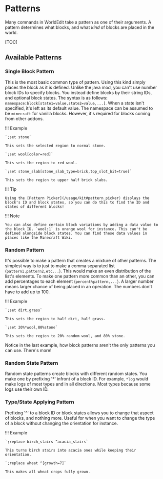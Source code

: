 # Patterns

Many comnands in WorldEdit take a pattern as one of their arguments. A pattern determines what blocks, and what _kind_ of blocks are placed in the world.

[TOC]

## Available Patterns

### Single Block Pattern

This is the most basic common type of pattern. Using this kind simply places the block as it is defined. Unlike the java mod, you can't use number block IDs to specify blocks. You instead define blocks by their string IDs, and optional block states. The syntax is as follows: `namespace:block[state1=value,state2=value,...]`. When a state isn't specified, it's left as its default value.
The namespace can be assumed to be `minecraft` for vanilla blocks. However, it's required for blocks coming from other addons.

!!! Example

    `;set stone`
    
    This sets the selected region to normal stone.
    
    `;set wool[color=red]`
    
    This sets the region to red wool.
    
    `;set stone_slab[stone_slab_type=brick,top_slot_bit=true]`
    
    This sets the region to upper half brick slabs.

!!! Tip

    Using the [Pattern Picker](/usage/kit#pattern_picker) displays the block's ID and block states, so you can do this to find the ID and states of different blocks!

!!! Note

    You can also define certain block variations by adding a data value to the block ID. `wool:1` is orange wool for instance. This can't be defined alongside block states. You can find these data values in places like the Minecraft Wiki.

### Random Pattern

It's possible to make a pattern that creates a mixture of other patterns. The simplest way is to just to make a comma separated list (`pattern1,pattern2,etc...`). This would make an even distribution of the list's elements. To make one pattern more common than an other, you can add percentages to each element (`percent%pattern,...`). A larger number means larger chance of being placed in an operation. The numbers don't have to add up to 100.

!!! Example

    `;set dirt,grass`
    
    This sets the region to half dirt, half grass.
    
    `;set 20%*wool,80%stone`
    
    This sets the region to 20% random wool, and 80% stone.

Notice in the last example, how block patterns aren't the only patterns you can use. There's more!

### Random State Pattern

Random state patterns create blocks with different random states. You make one by prefixing '\*' infront of a block ID. For example, `*log` would make logs of most types and in all directions. Most types because some logs use their own ID.

### Type/State Applying Pattern

Prefixing '^' to a block ID or block states allows you to change that aspect of blocks, and nothing more. Useful for when you want to change the type of a block without changing the orientation for instance.

!!! Example

    `;replace birch_stairs ^acacia_stairs`
    
    This turns birch stairs into acacia ones while keeping their orientation.
    
    `;replace wheat ^[growth=7]`
    
    This makes all wheat crops fully grown.
